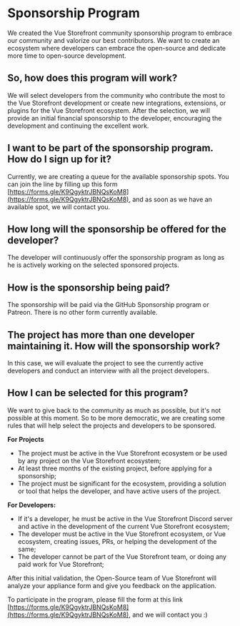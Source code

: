 # Sponsorship Program

We created the Vue Storefront community sponsorship program to embrace our community and valorize our best contributors. We want to create an ecosystem where developers can embrace the open-source and dedicate more time to open-source development.

## So, how does this program will work?

We will select developers from the community who contribute the most to the Vue Storefront development or create new integrations, extensions, or plugins for the Vue Storefront ecosystem. After the selection, we will provide an initial financial sponsorship to the developer, encouraging the development and continuing the excellent work.

## I want to be part of the sponsorship program. How do I sign up for it?

Currently, we are creating a queue for the available sponsorship spots. You can join the line by filling up this form [https://forms.gle/K9QgyktrJBNQsKoM8](https://forms.gle/K9QgyktrJBNQsKoM8), and as soon as we have an available spot, we will contact you.

## How long will the sponsorship be offered for the developer?

The developer will continuously offer the sponsorship program as long as he is actively working on the selected sponsored projects.

## How is the sponsorship being paid?

The sponsorship will be paid via the GitHub Sponsorship program or Patreon. There is no other form currently available.

## The project has more than one developer maintaining it. How will the sponsorship work?

In this case, we will evaluate the project to see the currently active developers and conduct an interview with all the project developers.

## How I can be selected for this program?

We want to give back to the community as much as possible, but it's not possible at this moment. So to be more democratic, we are creating some rules that will help select the projects and developers to be sponsored.

**For Projects**

- The project must be active in the Vue Storefront ecosystem or be used by any project on the Vue Storefront ecosystem;
- At least three months of the existing project, before applying for a sponsorship;
- The project must be significant for the ecosystem, providing a solution or tool that helps the developer, and have active users of the project.

**For Developers:**

- If it's a developer, he must be active in the Vue Storefront Discord server and active in the development of the current Vue Storefront ecosystem;
- The developer must be active in the Vue Storefront ecosystem, or Vue ecosystem, creating issues, PRs, or helping the development of the same;
- The developer cannot be part of the Vue Storefront team, or doing any paid work for Vue Storefront;

After this initial validation, the Open-Source team of Vue Storefront will analyze your appliance form and give you feedback on the application.

To participate in the program, please fill the form at this link [https://forms.gle/K9QgyktrJBNQsKoM8](https://forms.gle/K9QgyktrJBNQsKoM8), and we will contact you :)

